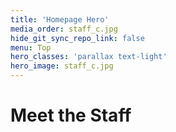```yaml
---
title: 'Homepage Hero'
media_order: staff_c.jpg
hide_git_sync_repo_link: false
menu: Top
hero_classes: 'parallax text-light'
hero_image: staff_c.jpg
---
```


# Meet the Staff





